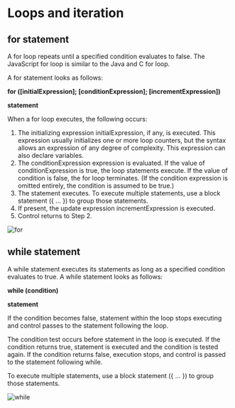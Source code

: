 # Loops and iteration

## for statement

A for loop repeats until a specified condition evaluates to false. The JavaScript for loop is similar to the Java and C for loop.

A for statement looks as follows:

**for ([initialExpression]; [conditionExpression]; [incrementExpression])**

   **statement**

When a for loop executes, the following occurs:

1. The initializing expression initialExpression, if any, is executed. This expression usually initializes one or more loop counters, but the syntax allows an expression of any degree of complexity. This expression can also declare variables.
2. The conditionExpression expression is evaluated. If the value of conditionExpression is true, the loop statements execute. If the value of condition is false, the for loop terminates. (If the condition expression is omitted entirely, the condition is assumed to be true.)
3. The statement executes. To execute multiple statements, use a block statement ({ ... }) to group those statements.
4. If present, the update expression incrementExpression is executed.
5. Control returns to Step 2.

![for](https://www.javascripttutorial.net/wp-content/uploads/2020/01/JavaScript-for-Loop.png)



## while statement

A while statement executes its statements as long as a specified condition evaluates to true. A while statement looks as follows:

**while (condition)**

  **statement**


If the condition becomes false, statement within the loop stops executing and control passes to the statement following the loop.

The condition test occurs before statement in the loop is executed. If the condition returns true, statement is executed and the condition is tested again. If the condition returns false, execution stops, and control is passed to the statement following while.

To execute multiple statements, use a block statement ({ ... }) to group those statements.

![while](https://www.bookofnetwork.com/images/javascript-images/JS_while-syntx_24Feb17_1743.png)





